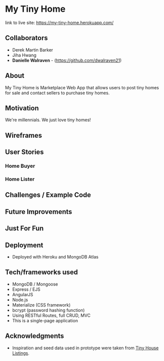 # My Tiny Home
link to live site: https://my-tiny-home.herokuapp.com/

## Collaborators
* Derek Martin Barker
* Jiha Hwang
* **Danielle Walraven** - (https://github.com/dwalraven21)

## About
My Tiny Home is Marketplace Web App that allows users to post tiny homes for sale and contact sellers to purchase tiny homes.

## Motivation
We're millennials. We just love tiny homes!

## Wireframes


## User Stories


### Home Buyer


### Home Lister


## Challenges / Example Code


## Future Improvements

## Just For Fun


## Deployment

* Deployed with Heroku and MongoDB Atlas

## Tech/frameworks used

* MongoDB / Mongoose
* Express / EJS
* AngularJS
* Node.js
* Materialize (CSS framework)
* bcrypt (password hashing function)
* Using RESTful Routes, full CRUD, MVC
* This is a single-page application


## Acknowledgments

* Inspiration and seed data used in prototype were taken from <a href="https://tinyhouselistings.com">Tiny House Listings</a>.
